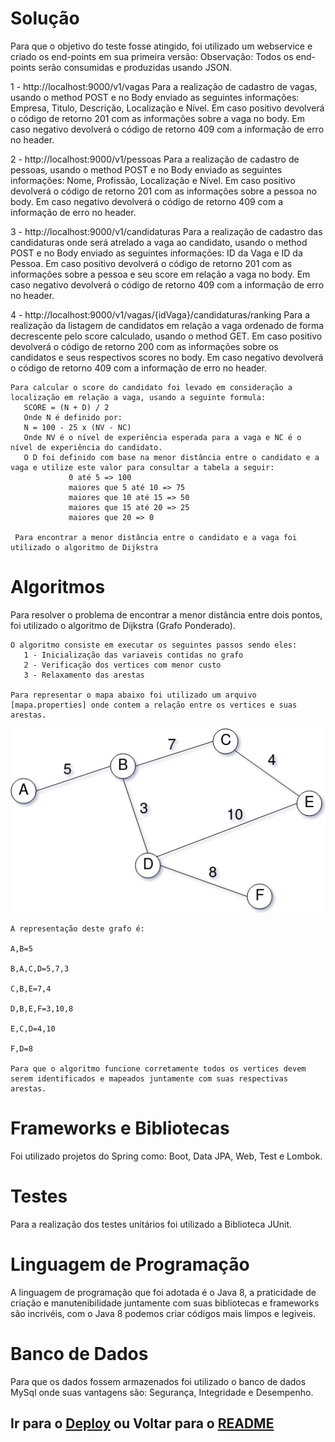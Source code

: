 # Solução

Para que o objetivo do teste fosse atingido, foi utilizado um webservice e criado os end-points em sua primeira versão:
Observação: Todos os end-points serão consumidas e produzidas usando JSON.

1 - http://localhost:9000/v1/vagas
    Para a realização de cadastro de vagas, usando o method POST e no Body enviado as seguintes informações:
       Empresa, Titulo, Descrição, Localização e Nível.
    Em caso positivo devolverá o código de retorno 201 com as informações sobre a vaga no body.
    Em caso negativo devolverá o código de retorno 409 com a informação de erro no header.

2 - http://localhost:9000/v1/pessoas
    Para a realização de cadastro de pessoas, usando o method POST e no Body enviado as seguintes informações:
       Nome, Profissão, Localização e Nível.
    Em caso positivo devolverá o código de retorno 201 com as informações sobre a pessoa no body.
    Em caso negativo devolverá o código de retorno 409 com a informação de erro no header.

3 - http://localhost:9000/v1/candidaturas
    Para a realização de cadastro das candidaturas onde será atrelado a vaga ao candidato, usando o method POST e no Body enviado as seguintes informações:
       ID da Vaga e ID da Pessoa.
    Em caso positivo devolverá o código de retorno 201 com as informações sobre a pessoa e seu score em relação a vaga no body.
    Em caso negativo devolverá o código de retorno 409 com a informação de erro no header.

4 - http://localhost:9000/v1/vagas/{idVaga}/candidaturas/ranking
    Para a realização da listagem de candidatos em relação a vaga ordenado de forma decrescente pelo score calculado, usando o method GET.
    Em caso positivo devolverá o código de retorno 200 com as informações sobre os candidatos e seus respectivos scores no body.
    Em caso negativo devolverá o código de retorno 409 com a informação de erro no header.

    Para calcular o score do candidato foi levado em consideração a localização em relação a vaga, usando a seguinte formula:
       SCORE = (N + D) / 2
       Onde N é definido por:
       N = 100 - 25 x (NV - NC)
       Onde NV é o nível de experiência esperada para a vaga e NC é o nível de experiência do candidato.
       O D foi definido com base na menor distância entre o candidato e a vaga e utilize este valor para consultar a tabela a seguir:
                 0 até 5 => 100
                 maiores que 5 até 10 => 75
                 maiores que 10 até 15 => 50
                 maiores que 15 até 20 => 25
                 maiores que 20 => 0

     Para encontrar a menor distância entre o candidato e a vaga foi utilizado o algoritmo de Dijkstra

# Algoritmos

Para resolver o problema de encontrar a menor distância entre dois pontos, foi utilizado o algoritmo de Dijkstra (Grafo Ponderado).

    O algoritmo consiste em executar os seguintes passos sendo eles:
       1 - Inicialização das variaveis contidas no grafo
       2 - Verificação dos vertices com menor custo
       3 - Relaxamento das arestas 
    
    Para representar o mapa abaixo foi utilizado um arquivo [mapa.properties] onde contem a relação entre os vertices e suas arestas.
![](./graph.png)

    A representação deste grafo é:
    
    A,B=5
    
    B,A,C,D=5,7,3
    
    C,B,E=7,4
    
    D,B,E,F=3,10,8
    
    E,C,D=4,10
    
    F,D=8
    
    Para que o algoritmo funcione corretamente todos os vertices devem serem identificados e mapeados juntamente com suas respectivas arestas.

# Frameworks e Bibliotecas

Foi utilizado projetos do Spring como: Boot, Data JPA, Web, Test e Lombok.  

# Testes

Para a realização dos testes unitários foi utilizado a Biblioteca JUnit.

# Linguagem de Programação

A linguagem de programação que foi adotada é o Java 8, a praticidade de criação e manutenibilidade juntamente com suas bibliotecas e frameworks são incrivéis, com o Java 8 podemos criar códigos mais limpos e legiveis.

# Banco de Dados

Para que os dados fossem armazenados foi utilizado o banco de dados MySql onde suas vantagens são: Segurança, Integridade e Desempenho.


## Ir para o [Deploy](deploy.md) ou Voltar para o [README](README.md)
